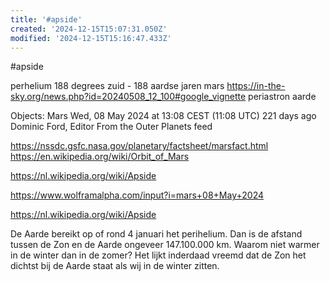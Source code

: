 ```yaml
---
title: '#apside'
created: '2024-12-15T15:07:31.050Z'
modified: '2024-12-15T15:16:47.433Z'
---
```


#apside

perhelium 188 degrees zuid - 188 aardse jaren mars
https://in-the-sky.org/news.php?id=20240508_12_100#google_vignette
periastron
aarde

Objects: Mars 
Wed, 08 May 2024 at 13:08 CEST (11:08 UTC)
221 days ago
Dominic Ford, Editor
From the Outer Planets feed

https://nssdc.gsfc.nasa.gov/planetary/factsheet/marsfact.html
https://en.wikipedia.org/wiki/Orbit_of_Mars

https://nl.wikipedia.org/wiki/Apside

https://www.wolframalpha.com/input?i=mars+08+May+2024

https://nl.wikipedia.org/wiki/Apside

De Aarde bereikt op of rond 4 januari het perihelium. Dan is de afstand tussen de Zon en de Aarde ongeveer 147.100.000 km. Waarom niet warmer in de winter dan in de zomer? Het lijkt inderdaad vreemd dat de Zon het dichtst bij de Aarde staat als wij in de winter zitten.
